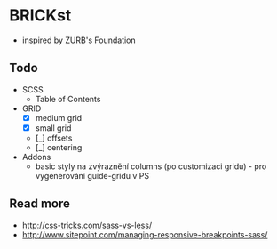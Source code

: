 BRICKst
=======

* inspired by ZURB's Foundation


Todo
----

* SCSS
	* Table of Contents
* GRID
	* [x] medium grid
	* [x] small grid
	* [_] offsets
	* [_] centering
* Addons
	* basic styly na zvýraznění columns (po customizaci gridu) - pro vygenerování guide-gridu v PS



Read more
---------

* http://css-tricks.com/sass-vs-less/
* http://www.sitepoint.com/managing-responsive-breakpoints-sass/
